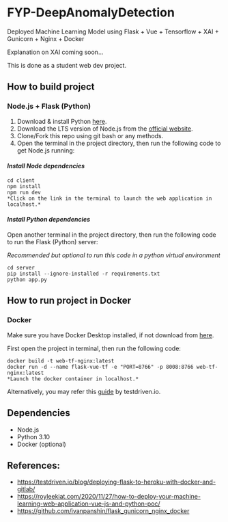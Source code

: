 # FYP-DeepAnomalyDetection
Deployed Machine Learning Model using Flask + Vue + Tensorflow + XAI + Gunicorn + Nginx + Docker

Explanation on XAI coming soon...

This is done as a student web dev project.

## How to build project
### Node.js + Flask (Python)
1. Download & install Python <a href ="https://www.python.org/downloads/" target="blank"> here</a>.
2. Download the LTS version of Node.js from the <a href ="" target="blank">  official website</a>.
3. Clone/Fork this repo using git bash or any methods.
4. Open the terminal in the project directory, then run the following code to get Node.js running:

#### *Install Node dependencies*
```
cd client
npm install
npm run dev
*Click on the link in the terminal to launch the web application in localhost.*
```

#### *Install Python dependencies*

Open another terminal in the project directory, then run the following code to run the Flask (Python) server:

*Recommended but optional to run this code in a python virtual environment*
```
cd server
pip install --ignore-installed -r requirements.txt
python app.py
```

## How to run project in Docker
### Docker 
Make sure you have Docker Desktop installed, if not download from <a href ="https://www.docker.com/products/docker-desktop/" target="blank"> here</a>.

First open the project in terminal, then run the following code:
```
docker build -t web-tf-nginx:latest
docker run -d --name flask-vue-tf -e "PORT=8766" -p 8008:8766 web-tf-nginx:latest
*Launch the docker container in localhost.*
```
Alternatively, you may refer this <a href ="https://testdriven.io/blog/deploying-flask-to-heroku-with-docker-and-gitlab/" target="blank"> guide</a> by testdriven.io.


## Dependencies
- Node.js 
- Python 3.10
- Docker (optional)

## References:
- https://testdriven.io/blog/deploying-flask-to-heroku-with-docker-and-gitlab/
- https://royleekiat.com/2020/11/27/how-to-deploy-your-machine-learning-web-application-vue-js-and-python-poc/
- https://github.com/ivanpanshin/flask_gunicorn_nginx_docker
